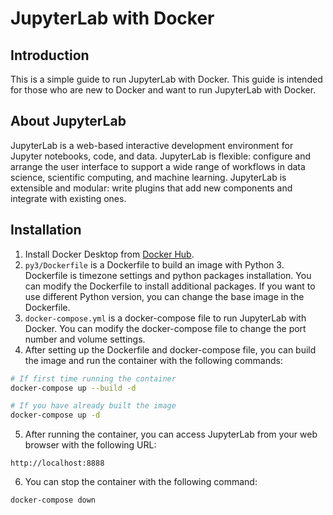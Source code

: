 # JupyterLab with Docker

## Introduction
This is a simple guide to run JupyterLab with Docker. This guide is intended for those who are new to Docker and want to run JupyterLab with Docker.

## About JupyterLab
JupyterLab is a web-based interactive development environment for Jupyter notebooks, code, and data. JupyterLab is flexible: configure and arrange the user interface to support a wide range of workflows in data science, scientific computing, and machine learning. JupyterLab is extensible and modular: write plugins that add new components and integrate with existing ones.

## Installation
1. Install Docker Desktop from [Docker Hub](https://hub.docker.com/).
2. `py3/Dockerfile` is a Dockerfile to build an image with Python 3. Dockerfile is timezone settings and python packages installation. You can modify the Dockerfile to install additional packages. If you want to use different Python version, you can change the base image in the Dockerfile.
3. `docker-compose.yml` is a docker-compose file to run JupyterLab with Docker. You can modify the docker-compose file to change the port number and volume settings.
4. After setting up the Dockerfile and docker-compose file, you can build the image and run the container with the following commands:
```bash
# If first time running the container
docker-compose up --build -d

# If you have already built the image
docker-compose up -d
```
5. After running the container, you can access JupyterLab from your web browser with the following URL:
```
http://localhost:8888
```
6. You can stop the container with the following command:
```bash
docker-compose down
```
